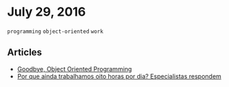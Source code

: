 # July 29, 2016

`programming` `object-oriented` `work`

## Articles

- [Goodbye, Object Oriented Programming](https://medium.com/@cscalfani/goodbye-object-oriented-programming-a59cda4c0e53#.7vk76f1zo)
- [Por que ainda trabalhamos oito horas por dia? Especialistas respondem](http://estilo.uol.com.br/comportamento/noticias/redacao/2016/07/25/por-que-ainda-trabalhamos-oito-horas-por-dia-especialistas-respondem.htm)
